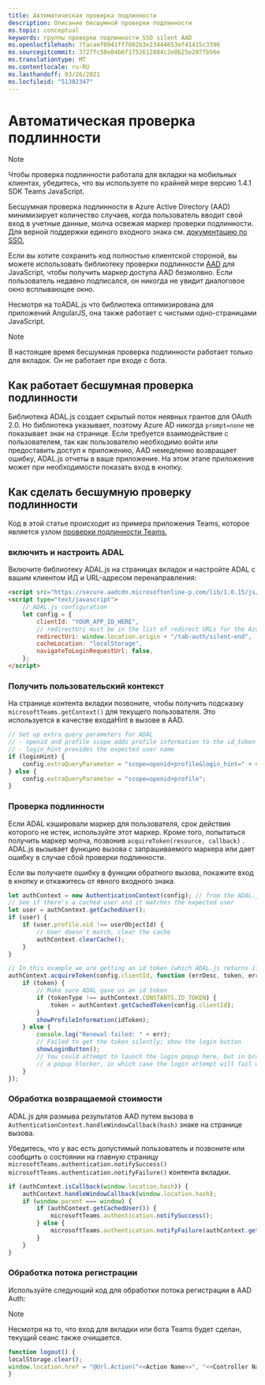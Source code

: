 ```yaml
---
title: Автоматическая проверка подлинности
description: Описание бесшумной проверки подлинности
ms.topic: conceptual
keywords: группы проверки подлинности SSO silent AAD
ms.openlocfilehash: 7facaef0941ff7602b3e23444653ef41415c3396
ms.sourcegitcommit: 3727fc58e84b6f1752612884c2e0b25e207fb56e
ms.translationtype: MT
ms.contentlocale: ru-RU
ms.lasthandoff: 03/26/2021
ms.locfileid: "51382347"
---
```

# <a name="silent-authentication"></a>Автоматическая проверка подлинности

> [!NOTE]
> Чтобы проверка подлинности работала для вкладки на мобильных клиентах, убедитесь, что вы используете по крайней мере версию 1.4.1 SDK Teams JavaScript.

Бесшумная проверка подлинности в Azure Active Directory (AAD) минимизирует количество случаев, когда пользователь вводит свой вход в учетные данные, молча освежая маркер проверки подлинности. Для верной поддержки единого входного знака см. [документацию по SSO.](~/tabs/how-to/authentication/auth-aad-sso.md)

Если вы хотите сохранить код полностью клиентской стороной, вы можете использовать библиотеку проверки подлинности [AAD](/azure/active-directory/develop/active-directory-authentication-libraries) для JavaScript, чтобы получить маркер доступа AAD безмолвно. Если пользователь недавно подписался, он никогда не увидит диалоговое окно всплывающее окно.

Несмотря на тоADAL.js что библиотека оптимизирована для приложений AngularJS, она также работает с чистыми одно-страницами JavaScript.

> [!NOTE]
> В настоящее время бесшумная проверка подлинности работает только для вкладок. Он не работает при входе с бота.

## <a name="how-silent-authentication-works"></a>Как работает бесшумная проверка подлинности

Библиотека ADAL.js создает скрытый поток неявных грантов для OAuth 2.0. Но библиотека указывает, поэтому Azure AD никогда `prompt=none` не показывает знак на странице. Если требуется взаимодействие с пользователем, так как пользователю необходимо войти или предоставить доступ к приложению, AAD немедленно возвращает ошибку, ADAL.js отчеты в ваше приложение. На этом этапе приложение может при необходимости показать вход в кнопку.

## <a name="how-to-do-silent-authentication"></a>Как сделать бесшумную проверку подлинности

Код в этой статье происходит из примера приложения Teams, которое является узлом [проверки подлинности Teams.](https://github.com/OfficeDev/Microsoft-Teams-Samples/blob/main/samples/app-auth/nodejs/src/views/tab/silent/silent.hbs)

### <a name="include-and-configure-adal"></a>включить и настроить ADAL

Включите библиотеку ADAL.js на страницах вкладок и настройте ADAL с вашим клиентом ИД и URL-адресом перенаправления:

```html
<script src="https://secure.aadcdn.microsoftonline-p.com/lib/1.0.15/js/adal.min.js" integrity="sha384-lIk8T3uMxKqXQVVfFbiw0K/Nq+kt1P3NtGt/pNexiDby2rKU6xnDY8p16gIwKqgI" crossorigin="anonymous"></script>
<script type="text/javascript">
    // ADAL.js configuration
    let config = {
        clientId: "YOUR_APP_ID_HERE",
        // redirectUri must be in the list of redirect URLs for the Azure AD app
        redirectUri: window.location.origin + "/tab-auth/silent-end",
        cacheLocation: "localStorage",
        navigateToLoginRequestUrl: false,
    };
</script>
```

### <a name="get-the-user-context"></a>Получить пользовательский контекст

На странице контента вкладки позвоните, чтобы получить подсказку `microsoftTeams.getContext()` для текущего пользователя. Это используется в качестве входаHint в вызове в AAD.

```javascript
// Set up extra query parameters for ADAL
// - openid and profile scope adds profile information to the id_token
// - login_hint provides the expected user name
if (loginHint) {
    config.extraQueryParameter = "scope=openid+profile&login_hint=" + encodeURIComponent(loginHint);
} else {
    config.extraQueryParameter = "scope=openid+profile";
}
```

### <a name="authenticate"></a>Проверка подлинности

Если ADAL кэшировали маркер для пользователя, срок действия которого не истек, используйте этот маркер. Кроме того, попытаться получить маркер молча, позвонив `acquireToken(resource, callback)` . ADAL.js вызывает функцию вызова с запрашиваемого маркера или дает ошибку в случае сбой проверки подлинности.

Если вы получаете ошибку в функции обратного вызова, покажите вход в кнопку и откажитесь от явного входного знака.

```javascript
let authContext = new AuthenticationContext(config); // from the ADAL.js library
// See if there's a cached user and it matches the expected user
let user = authContext.getCachedUser();
if (user) {
    if (user.profile.oid !== userObjectId) {
        // User doesn't match, clear the cache
        authContext.clearCache();
    }
}

// In this example we are getting an id token (which ADAL.js returns if we ask for resource = clientId)
authContext.acquireToken(config.clientId, function (errDesc, token, err, tokenType) {
    if (token) {
        // Make sure ADAL gave us an id token
        if (tokenType !== authContext.CONSTANTS.ID_TOKEN) {
            token = authContext.getCachedToken(config.clientId);
        }
        showProfileInformation(idToken);
    } else {
        console.log("Renewal failed: " + err);
        // Failed to get the token silently; show the login button
        showLoginButton();
        // You could attempt to launch the login popup here, but in browsers this could be blocked by
        // a popup blocker, in which case the login attempt will fail with the reason FailedToOpenWindow.
    }
});
```

### <a name="process-the-return-value"></a>Обработка возвращаемой стоимости

ADAL.js для размыва результатов AAD путем вызова в `AuthenticationContext.handleWindowCallback(hash)` знаке на странице вызова.

Убедитесь, что у вас есть допустимый пользователь и позвоните или сообщить о состоянии на главную страницу `microsoftTeams.authentication.notifySuccess()` `microsoftTeams.authentication.notifyFailure()` контента вкладки.

```javascript
if (authContext.isCallback(window.location.hash)) {
    authContext.handleWindowCallback(window.location.hash);
    if (window.parent === window) {
        if (authContext.getCachedUser()) {
            microsoftTeams.authentication.notifySuccess();
        } else {
            microsoftTeams.authentication.notifyFailure(authContext.getLoginError());
        }
    }
}
```

### <a name="handle-sign-out-flow"></a>Обработка потока регистрации

Используйте следующий код для обработки потока регистрации в AAD Auth:

> [!NOTE]
> Несмотря на то, что вход для вкладки или бота Teams будет сделан, текущий сеанс также очищается.

```javascript
function logout() {
localStorage.clear();
window.location.href = "@Url.Action("<<Action Name>>", "<<Controller Name>>")";
}
```